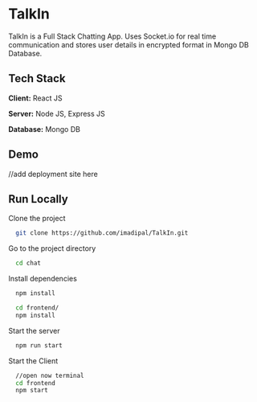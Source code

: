 
# TalkIn

TalkIn is a Full Stack Chatting App.
Uses Socket.io for real time communication and stores user details in encrypted format in Mongo DB Database.
## Tech Stack

**Client:** React JS

**Server:** Node JS, Express JS

**Database:** Mongo DB
  
## Demo

//add deployment site here

## Run Locally

Clone the project

```bash
  git clone https://github.com/imadipal/TalkIn.git
```

Go to the project directory

```bash
  cd chat
```

Install dependencies

```bash
  npm install
```

```bash
  cd frontend/
  npm install
```

Start the server

```bash
  npm run start
```
Start the Client

```bash
  //open now terminal
  cd frontend
  npm start
```



  
